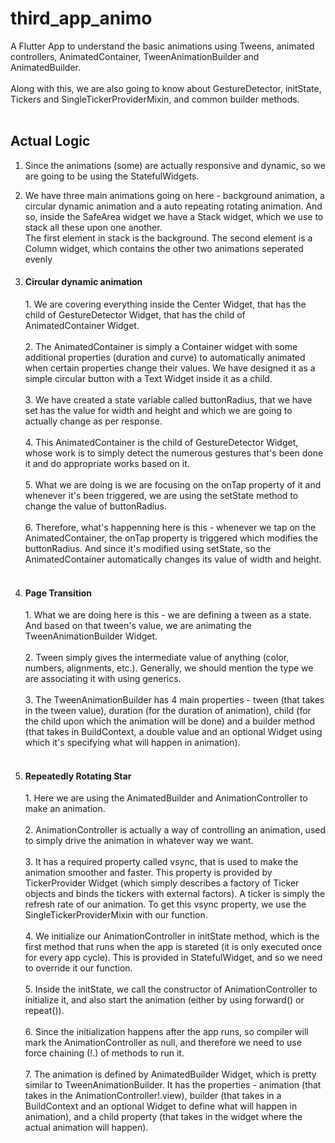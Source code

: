 # third_app_animo

A Flutter App to understand the basic animations using Tweens, animated controllers, AnimatedContainer, TweenAnimationBuilder and AnimatedBuilder. <br/>
<br/>
Along with this, we are also going to know about GestureDetector, initState, Tickers and SingleTickerProviderMixin, and common builder methods. <br/>
<br/>


## Actual Logic

1. Since the animations (some) are actually responsive and dynamic, so we are going to be using the StatefulWidgets.

2. We have three main animations going on here - background animation, a circular dynamic animation and a auto repeating rotating animation. And so, inside the SafeArea widget we have a Stack widget, which we use to stack all these upon one another. <br/>The first element in stack is the background. The second element is a Column widget, which contains the other two animations seperated evenly

3.  <h4>Circular dynamic animation</h4>
    1.  We are covering everything inside the Center Widget, that has the child of GestureDetector Widget, that has the child of AnimatedContainer Widget.<br/><br/>
    2.  The AnimatedContainer is simply a Container widget with some additional properties (duration and curve) to automatically animated when certain properties change their values. We have designed it as a simple circular button with a Text Widget inside it as a child.<br/><br/>
    3.  We have created a state variable called buttonRadius, that we have set has the value for width and height and which we are going to actually change as per response.<br/><br/>
    4.  This AnimatedContainer is the child of GestureDetector Widget, whose work is to simply detect the numerous gestures that's been done it and do appropriate works based on it.<br/><br/>
    5.  What we are doing is we are focusing on the onTap property of it and whenever it's been triggered, we are using the setState method to change the value of buttonRadius.<br/><br/>
    6.  Therefore, what's happenning here is this - whenever we tap on the AnimatedContainer, the onTap property is triggered which modifies the buttonRadius. And since it's modified using setState, so the AnimatedContainer automatically changes its value of width and height.<br/><br/>

4. <h4>Page Transition</h4>
   1. What we are doing here is this - we are defining a tween as a state. And based on that tween's value, we are animating the TweenAnimationBuilder Widget.<br/><br/>
   2. Tween simply gives the intermediate value of anything (color, numbers, alignments, etc.). Generally, we should mention the type we are associating it with using generics.<br/><br/>
   3. The TweenAnimationBuilder has 4 main properties - tween (that takes in the tween value), duration (for the duration of animation), child (for the child upon which the animation will be done) and a builder method (that takes in BuildContext, a double value and an optional Widget using which it's specifying what will happen in animation).<br/><br/>

5. <h4>Repeatedly Rotating Star</h4> 
   1. Here we are using the AnimatedBuilder and AnimationController to make an animation.<br/><br/>
   2. AnimationController is actually a way of controlling an animation, used to simply drive the animation in whatever way we want.<br/><br/>
   3. It has a required property called vsync, that is used to make the animation smoother and faster. This property is provided by TickerProvider Widget (which simply describes a factory of Ticker objects and binds the tickers with external factors). A ticker is simply the refresh rate of our animation. To get this vsync property, we use the SingleTickerProviderMixin with our function.<br/><br/>
   4. We initialize our AnimationController in initState method, which is the first method that runs when the app is stareted (it is only executed once for every app cycle). This is provided in StatefulWidget, and so we need to override it our function.<br/><br/>
   5. Inside the initState, we call the constructor of AnimationController to initialize it, and also start the animation (either by using forward() or repeat()).<br/><br/>
   6. Since the initialization happens after the app runs, so compiler will mark the AnimationController as null, and therefore we need to use force chaining (!.) of methods to run it.<br/><br/>
   7. The animation is defined by AnimatedBuilder Widget, which is pretty similar to TweenAnimationBuilder. It has the properties - animation (that takes in the AnimationController!.view), builder (that takes in a BuildContext and an optional Widget to define what will happen in animation), and a child property (that takes in the widget where the actual animation will happen).<br/><br/>
